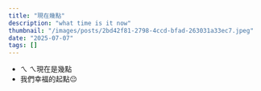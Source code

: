```yaml
---
title: "現在幾點"
description: "what time is it now"
thumbnail: "/images/posts/2bd42f81-2798-4ccd-bfad-263031a33ec7.jpeg"
date: "2025-07-07"
tags: []
---
```

- ㄟ ㄟ現在是幾點
- 我們幸福的起點😔
